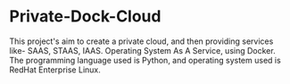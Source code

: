 # Private-Dock-Cloud
This project's aim to create a private cloud, and then providing services like- SAAS, STAAS, IAAS. Operating System As A Service, using Docker. The programming language used is Python, and operating system used is RedHat Enterprise Linux.
